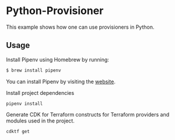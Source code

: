 # Python-Provisioner

This example shows how one can use provisioners in Python.

## Usage

Install Pipenv using Homebrew by running:

```bash
$ brew install pipenv
```

You can install Pipenv by visiting the [website](https://pipenv.pypa.io/en/latest/).

Install project dependencies

```shell
pipenv install
```

Generate CDK for Terraform constructs for Terraform providers and modules used in the project.

```bash
cdktf get
```
